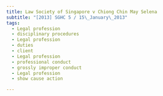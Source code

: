```yaml
---
title: Law Society of Singapore v Chiong Chin May Selena 
subtitle: "[2013] SGHC 5 / 15\_January\_2013"
tags:
  - Legal profession
  - disciplinary procedures
  - Legal profession
  - duties
  - client
  - Legal profession
  - professional conduct
  - grossly improper conduct
  - Legal profession
  - show cause action

---
```


